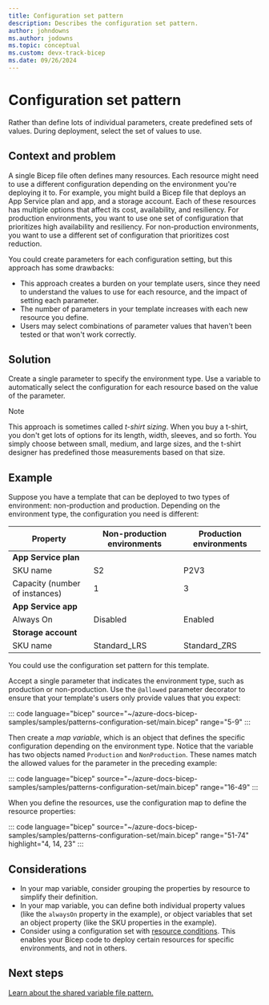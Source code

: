```yaml
---
title: Configuration set pattern
description: Describes the configuration set pattern.
author: johndowns
ms.author: jodowns
ms.topic: conceptual
ms.custom: devx-track-bicep
ms.date: 09/26/2024
---
```


# Configuration set pattern

Rather than define lots of individual parameters, create predefined sets of values. During deployment, select the set of values to use.

## Context and problem

A single Bicep file often defines many resources. Each resource might need to use a different configuration depending on the environment you're deploying it to. For example, you might build a Bicep file that deploys an App Service plan and app, and a storage account. Each of these resources has multiple options that affect its cost, availability, and resiliency. For production environments, you want to use one set of configuration that prioritizes high availability and resiliency. For non-production environments, you want to use a different set of configuration that prioritizes cost reduction.

You could create parameters for each configuration setting, but this approach has some drawbacks:

- This approach creates a burden on your template users, since they need to understand the values to use for each resource, and the impact of setting each parameter.
- The number of parameters in your template increases with each new resource you define.
- Users may select combinations of parameter values that haven't been tested or that won't work correctly.

## Solution

Create a single parameter to specify the environment type. Use a variable to automatically select the configuration for each resource based on the value of the parameter.

> [!NOTE]
> This approach is sometimes called _t-shirt sizing_. When you buy a t-shirt, you don't get lots of options for its length, width, sleeves, and so forth. You simply choose between small, medium, and large sizes, and the t-shirt designer has predefined those measurements based on that size.

## Example

Suppose you have a template that can be deployed to two types of environment: non-production and production. Depending on the environment type, the configuration you need is different:

| Property | Non-production environments | Production environments |
|-|-|-|
| **App Service plan** |
| SKU name | S2 | P2V3 |
| Capacity (number of instances) | 1 | 3 |
| **App Service app** |
| Always On | Disabled | Enabled |
| **Storage account** |
| SKU name | Standard_LRS | Standard_ZRS |

You could use the configuration set pattern for this template.

Accept a single parameter that indicates the environment type, such as production or non-production. Use the `@allowed` parameter decorator to ensure that your template's users only provide values that you expect:

::: code language="bicep" source="~/azure-docs-bicep-samples/samples/patterns-configuration-set/main.bicep" range="5-9" :::

Then create a _map variable_, which is an object that defines the specific configuration depending on the environment type. Notice that the variable has two objects named `Production` and `NonProduction`. These names match the allowed values for the parameter in the preceding example:

::: code language="bicep" source="~/azure-docs-bicep-samples/samples/patterns-configuration-set/main.bicep" range="16-49" :::

When you define the resources, use the configuration map to define the resource properties:

::: code language="bicep" source="~/azure-docs-bicep-samples/samples/patterns-configuration-set/main.bicep" range="51-74" highlight="4, 14, 23" :::

## Considerations

- In your map variable, consider grouping the properties by resource to simplify their definition.
- In your map variable, you can define both individual property values (like the `alwaysOn` property in the example), or object variables that set an object property (like the SKU properties in the example).
- Consider using a configuration set with [resource conditions](conditional-resource-deployment.md). This enables your Bicep code to deploy certain resources for specific environments, and not in others.

## Next steps

[Learn about the shared variable file pattern.](patterns-shared-variable-file.md)
